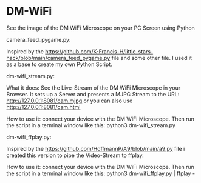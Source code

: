# DM-WiFi
See the image of the DM WiFi Microscope on your PC Screen using Python

camera_feed_pygame.py:

Inspired by the https://github.com/K-Francis-H/little-stars-hack/blob/main/camera_feed_pygame.py file and some other file. I used it as a base to create my own Python Script.


dm-wifi_stream.py:

What it does: See the Live-Stream of the DM WiFi Microscope in your Browser. It sets up a Server and presents a MJPG Stream to the URL: http://127.0.0.1:8081/cam.mjpg or you can also use http://127.0.0.1:8081/cam.html

How to use it: connect your device with the DM WiFi Microscope. Then run the script in a terminal window like this: python3 dm-wifi_stream.py


dm-wifi_ffplay.py:

Inspired by the https://github.com/HoffmannP/A9/blob/main/a9.py file i created this version to pipe the Video-Stream to ffplay.

How to use it: connect your device with the DM WiFi Microscope. Then run the script in a terminal window like this: python3 dm-wifi_ffplay.py | ffplay -
